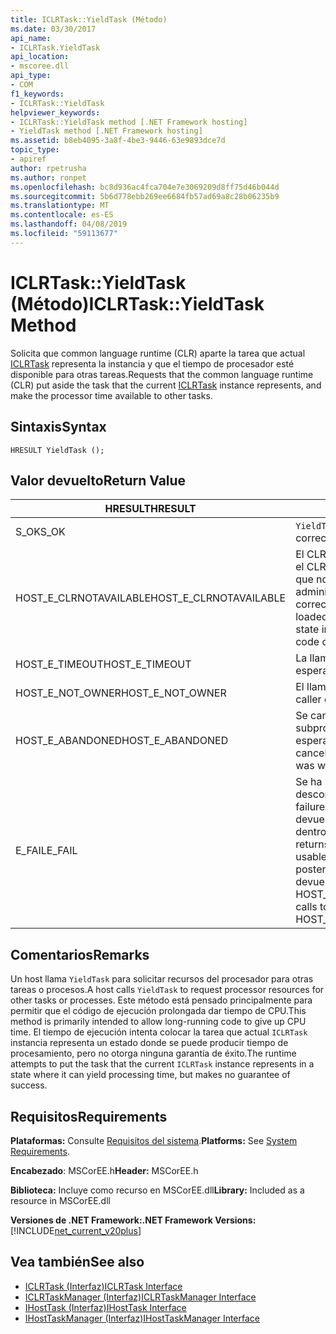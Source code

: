 ```yaml
---
title: ICLRTask::YieldTask (Método)
ms.date: 03/30/2017
api_name:
- ICLRTask.YieldTask
api_location:
- mscoree.dll
api_type:
- COM
f1_keywords:
- ICLRTask::YieldTask
helpviewer_keywords:
- ICLRTask::YieldTask method [.NET Framework hosting]
- YieldTask method [.NET Framework hosting]
ms.assetid: b8eb4095-3a8f-4be3-9446-63e9893dce7d
topic_type:
- apiref
author: rpetrusha
ms.author: ronpet
ms.openlocfilehash: bc8d936ac4fca704e7e3069209d8ff75d46b044d
ms.sourcegitcommit: 5b6d778ebb269ee6684fb57ad69a8c28b06235b9
ms.translationtype: MT
ms.contentlocale: es-ES
ms.lasthandoff: 04/08/2019
ms.locfileid: "59113677"
---
```

# <a name="iclrtaskyieldtask-method"></a><span data-ttu-id="b90b7-102">ICLRTask::YieldTask (Método)</span><span class="sxs-lookup"><span data-stu-id="b90b7-102">ICLRTask::YieldTask Method</span></span>
<span data-ttu-id="b90b7-103">Solicita que common language runtime (CLR) aparte la tarea que actual [ICLRTask](../../../../docs/framework/unmanaged-api/hosting/iclrtask-interface.md) representa la instancia y que el tiempo de procesador esté disponible para otras tareas.</span><span class="sxs-lookup"><span data-stu-id="b90b7-103">Requests that the common language runtime (CLR) put aside the task that the current [ICLRTask](../../../../docs/framework/unmanaged-api/hosting/iclrtask-interface.md) instance represents, and make the processor time available to other tasks.</span></span>  
  
## <a name="syntax"></a><span data-ttu-id="b90b7-104">Sintaxis</span><span class="sxs-lookup"><span data-stu-id="b90b7-104">Syntax</span></span>  
  
```  
HRESULT YieldTask ();  
```  
  
## <a name="return-value"></a><span data-ttu-id="b90b7-105">Valor devuelto</span><span class="sxs-lookup"><span data-stu-id="b90b7-105">Return Value</span></span>  
  
|<span data-ttu-id="b90b7-106">HRESULT</span><span class="sxs-lookup"><span data-stu-id="b90b7-106">HRESULT</span></span>|<span data-ttu-id="b90b7-107">Descripción</span><span class="sxs-lookup"><span data-stu-id="b90b7-107">Description</span></span>|  
|-------------|-----------------|  
|<span data-ttu-id="b90b7-108">S_OK</span><span class="sxs-lookup"><span data-stu-id="b90b7-108">S_OK</span></span>|`YieldTask` <span data-ttu-id="b90b7-109">se devolvió correctamente.</span><span class="sxs-lookup"><span data-stu-id="b90b7-109">returned successfully.</span></span>|  
|<span data-ttu-id="b90b7-110">HOST_E_CLRNOTAVAILABLE</span><span class="sxs-lookup"><span data-stu-id="b90b7-110">HOST_E_CLRNOTAVAILABLE</span></span>|<span data-ttu-id="b90b7-111">El CLR no se ha cargado en un proceso o el CLR se encuentra en un estado en el que no se puede ejecutar código administrado o procesar la llamada correctamente.</span><span class="sxs-lookup"><span data-stu-id="b90b7-111">The CLR has not been loaded into a process, or the CLR is in a state in which it cannot run managed code or process the call successfully.</span></span>|  
|<span data-ttu-id="b90b7-112">HOST_E_TIMEOUT</span><span class="sxs-lookup"><span data-stu-id="b90b7-112">HOST_E_TIMEOUT</span></span>|<span data-ttu-id="b90b7-113">La llamada ha agotado el tiempo de espera.</span><span class="sxs-lookup"><span data-stu-id="b90b7-113">The call timed out.</span></span>|  
|<span data-ttu-id="b90b7-114">HOST_E_NOT_OWNER</span><span class="sxs-lookup"><span data-stu-id="b90b7-114">HOST_E_NOT_OWNER</span></span>|<span data-ttu-id="b90b7-115">El llamador no posee el bloqueo.</span><span class="sxs-lookup"><span data-stu-id="b90b7-115">The caller does not own the lock.</span></span>|  
|<span data-ttu-id="b90b7-116">HOST_E_ABANDONED</span><span class="sxs-lookup"><span data-stu-id="b90b7-116">HOST_E_ABANDONED</span></span>|<span data-ttu-id="b90b7-117">Se canceló un evento mientras un subproceso bloqueado o fibra estaba esperando en ella.</span><span class="sxs-lookup"><span data-stu-id="b90b7-117">An event was canceled while a blocked thread or fiber was waiting on it.</span></span>|  
|<span data-ttu-id="b90b7-118">E_FAIL</span><span class="sxs-lookup"><span data-stu-id="b90b7-118">E_FAIL</span></span>|<span data-ttu-id="b90b7-119">Se ha producido un error irrecuperable desconocido.</span><span class="sxs-lookup"><span data-stu-id="b90b7-119">An unknown catastrophic failure occurred.</span></span> <span data-ttu-id="b90b7-120">Cuando un método devuelve E_FAIL, CLR ya no es utilizable dentro del proceso.</span><span class="sxs-lookup"><span data-stu-id="b90b7-120">When a method returns E_FAIL, the CLR is no longer usable within the process.</span></span> <span data-ttu-id="b90b7-121">Las llamadas posteriores a métodos de hospedaje devuelven HOST_E_CLRNOTAVAILABLE.</span><span class="sxs-lookup"><span data-stu-id="b90b7-121">Subsequent calls to hosting methods return HOST_E_CLRNOTAVAILABLE.</span></span>|  
  
## <a name="remarks"></a><span data-ttu-id="b90b7-122">Comentarios</span><span class="sxs-lookup"><span data-stu-id="b90b7-122">Remarks</span></span>  
 <span data-ttu-id="b90b7-123">Un host llama `YieldTask` para solicitar recursos del procesador para otras tareas o procesos.</span><span class="sxs-lookup"><span data-stu-id="b90b7-123">A host calls `YieldTask` to request processor resources for other tasks or processes.</span></span> <span data-ttu-id="b90b7-124">Este método está pensado principalmente para permitir que el código de ejecución prolongada dar tiempo de CPU.</span><span class="sxs-lookup"><span data-stu-id="b90b7-124">This method is primarily intended to allow long-running code to give up CPU time.</span></span> <span data-ttu-id="b90b7-125">El tiempo de ejecución intenta colocar la tarea que actual `ICLRTask` instancia representa un estado donde se puede producir tiempo de procesamiento, pero no otorga ninguna garantía de éxito.</span><span class="sxs-lookup"><span data-stu-id="b90b7-125">The runtime attempts to put the task that the current `ICLRTask` instance represents in a state where it can yield processing time, but makes no guarantee of success.</span></span>  
  
## <a name="requirements"></a><span data-ttu-id="b90b7-126">Requisitos</span><span class="sxs-lookup"><span data-stu-id="b90b7-126">Requirements</span></span>  
 <span data-ttu-id="b90b7-127">**Plataformas:** Consulte [Requisitos del sistema](../../../../docs/framework/get-started/system-requirements.md).</span><span class="sxs-lookup"><span data-stu-id="b90b7-127">**Platforms:** See [System Requirements](../../../../docs/framework/get-started/system-requirements.md).</span></span>  
  
 <span data-ttu-id="b90b7-128">**Encabezado**: MSCorEE.h</span><span class="sxs-lookup"><span data-stu-id="b90b7-128">**Header:** MSCorEE.h</span></span>  
  
 <span data-ttu-id="b90b7-129">**Biblioteca:** Incluye como recurso en MSCorEE.dll</span><span class="sxs-lookup"><span data-stu-id="b90b7-129">**Library:** Included as a resource in MSCorEE.dll</span></span>  
  
 **<span data-ttu-id="b90b7-130">Versiones de .NET Framework:</span><span class="sxs-lookup"><span data-stu-id="b90b7-130">.NET Framework Versions:</span></span>** [!INCLUDE[net_current_v20plus](../../../../includes/net-current-v20plus-md.md)]  
  
## <a name="see-also"></a><span data-ttu-id="b90b7-131">Vea también</span><span class="sxs-lookup"><span data-stu-id="b90b7-131">See also</span></span>

- [<span data-ttu-id="b90b7-132">ICLRTask (Interfaz)</span><span class="sxs-lookup"><span data-stu-id="b90b7-132">ICLRTask Interface</span></span>](../../../../docs/framework/unmanaged-api/hosting/iclrtask-interface.md)
- [<span data-ttu-id="b90b7-133">ICLRTaskManager (Interfaz)</span><span class="sxs-lookup"><span data-stu-id="b90b7-133">ICLRTaskManager Interface</span></span>](../../../../docs/framework/unmanaged-api/hosting/iclrtaskmanager-interface.md)
- [<span data-ttu-id="b90b7-134">IHostTask (Interfaz)</span><span class="sxs-lookup"><span data-stu-id="b90b7-134">IHostTask Interface</span></span>](../../../../docs/framework/unmanaged-api/hosting/ihosttask-interface.md)
- [<span data-ttu-id="b90b7-135">IHostTaskManager (Interfaz)</span><span class="sxs-lookup"><span data-stu-id="b90b7-135">IHostTaskManager Interface</span></span>](../../../../docs/framework/unmanaged-api/hosting/ihosttaskmanager-interface.md)
